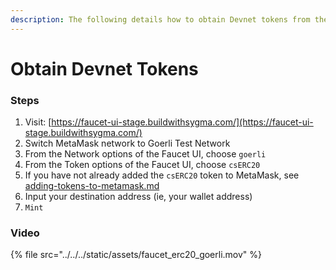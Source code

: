 ```yaml
---
description: The following details how to obtain Devnet tokens from the Faucet UI.
---
```


# Obtain Devnet Tokens

### Steps

1. Visit: [https://faucet-ui-stage.buildwithsygma.com/](https://faucet-ui-stage.buildwithsygma.com/)
2. Switch MetaMask network to Goerli Test Network
3. From the Network options of the Faucet UI, choose `goerli`
4. From the Token options of the Faucet UI, choose `csERC20`
5. If you have not already added the `csERC20` token to MetaMask, see [adding-tokens-to-metamask.md](adding-tokens-to-metamask.md "mention")
6. Input your destination address (ie, your wallet address)
7. `Mint`

### Video

{% file src="../../../static/assets/faucet_erc20_goerli.mov" %}
